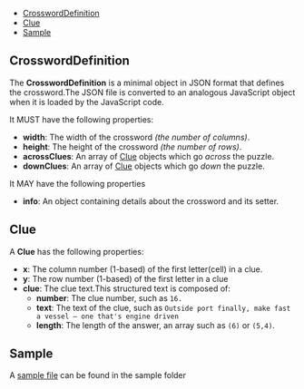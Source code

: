 
- [CrosswordDefinition](#crossworddefinition)
- [Clue](#clue)
- [Sample](#sample)


## CrosswordDefinition

The **CrosswordDefinition** is a minimal object in JSON format that defines the
crossword.The JSON file is converted to an analogous JavaScript object when it is loaded by the JavaScript code.

It MUST have the following properties:

- **width**: The width of the crossword *(the number of columns)*.
- **height**: The height of the crossword *(the number of rows)*.
- **acrossClues**: An array of [Clue][1] objects which go *across* the puzzle.
- **downClues**: An array of [Clue][1] objects which go *down* the puzzle.

It MAY have the following properties

- **info**: An object containing details about the crossword and its setter.

## Clue

A **Clue** has the following properties:

- **x**: The column number (1-based) of the first letter(cell) in a clue.
- **y**: The row number (1-based) of the first letter in a clue
- **clue**: The clue text.This structured text is composed of: 
  - **number**: The clue number, such as `16.`
  - **text**: The text of the clue, such as `Outside port finally, make fast a vessel – one that's engine driven`
  - **length**: The length of the answer, an array such as `(6)` or `(5,4)`.

## Sample

A [sample file][2] can be found in the sample folder

[1]: #clue
[2]: ../sample/crosswords/albreich_4.json
